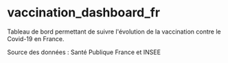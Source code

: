 # vaccination_dashboard_fr

Tableau de bord permettant de suivre l'évolution de la vaccination contre le Covid-19 en France.

Source des données : Santé Publique France et INSEE
